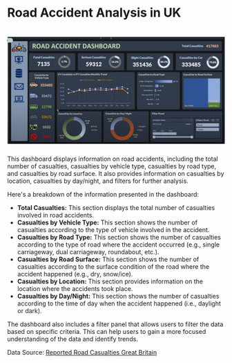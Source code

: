 <h1>Road Accident Analysis in UK </h1>

<h1 align="center">
  <img src="https://raw.githubusercontent.com/aminamin13/Excel-Dashboard/main/Screenshot%202024-09-08%20141959.png">
</h1>

This dashboard displays information on road accidents, including the total number of casualties, casualties by vehicle type, casualties by road type, and casualties by road surface. It also provides information on casualties by location, casualties by day/night, and filters for further analysis.

Here's a breakdown of the information presented in the dashboard:

* **Total Casualties:** This section displays the total number of casualties involved in road accidents.
* **Casualties by Vehicle Type:** This section shows the number of casualties according to the type of vehicle involved in the accident. 
* **Casualties by Road Type:** This section shows the number of casualties according to the type of road where the accident occurred (e.g., single carriageway, dual carriageway, roundabout, etc.).
* **Casualties by Road Surface:** This section shows the number of casualties according to the surface condition of the road where the accident happened (e.g., dry, snow/ice).
* **Casualties by Location:** This section provides information on the location where the accidents took place. 
* **Casualties by Day/Night:** This section shows the number of casualties according to the time of day when the accident happened (i.e., daylight or dark).

The dashboard also includes a filter panel that allows users to filter the data based on specific criteria. This can help users to gain a more focused understanding of the data and identify trends.


Data Source: [Reported Road Casualties Great Britain](https://en.wikipedia.org/wiki/Reported_Road_Casualties_Great_Britain)
